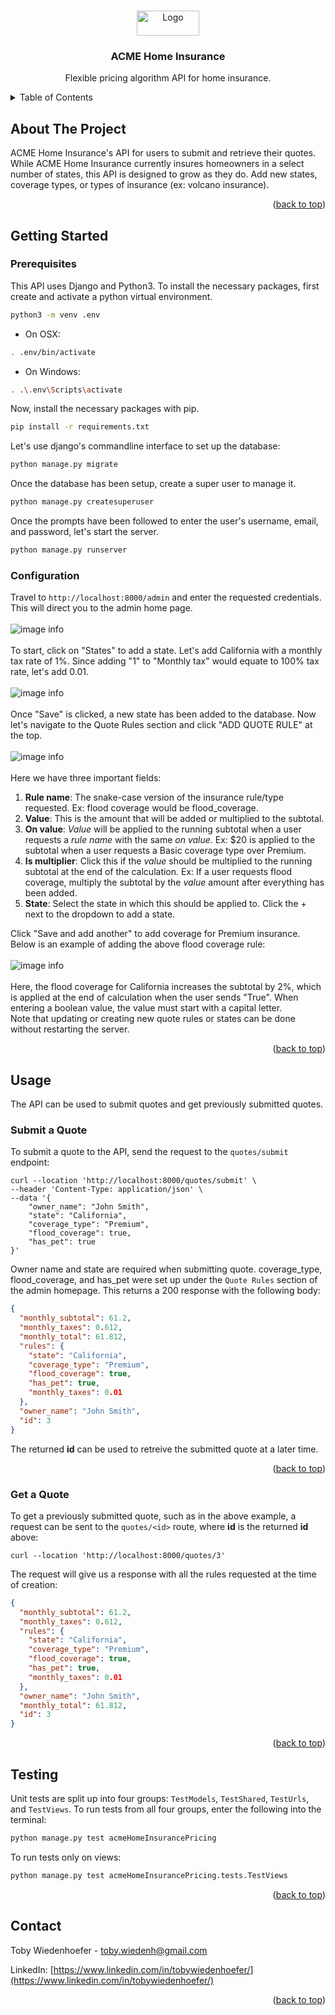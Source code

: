 <a name="readme-top"></a>

<!-- PROJECT LOGO -->
<br />
<div align="center">
  <img src="images/logo.png" alt="Logo" width="100" height="40">

<h3 align="center">ACME Home Insurance</h3>

  <p align="center">
    Flexible pricing algorithm API for home insurance. 
  </p>
</div>

<!-- TABLE OF CONTENTS -->
<details>
  <summary>Table of Contents</summary>
  <ol>
    <li>
      <a href="#about-the-project">About The Project</a>
    </li>
    <li>
      <a href="#getting-started">Getting Started</a>
      <ul>
        <li><a href="#prerequisites">Prerequisites</a></li>
        <li><a href="#configuration">Configuration</a></li>
      </ul>
    </li>
    <li>
        <a href="#usage">Usage</a>
        <ul>
          <li><a href="#submit-a-quote">Submit a Quote</a></li>
          <li><a href="#get-a-quote">Get a Quote</a></li>
        </ul>
    </li>
    <li><a href="#testing">Testing</a></li>
    <li><a href="#contact">Contact</a></li>
  </ol>
</details>

<!-- ABOUT THE PROJECT -->

## About The Project

ACME Home Insurance's API for users to submit and retrieve their quotes. While ACME Home Insurance currently insures homeowners in a select number of states, this API is designed to grow as they do. Add new states, coverage types, or types of insurance (ex: volcano insurance).

<p align="right">(<a href="#readme-top">back to top</a>)</p>

<!-- GETTING STARTED -->

## Getting Started

### Prerequisites

This API uses Django and Python3. To install the necessary packages, first create and activate a python virtual environment.

```sh
python3 -m venv .env
```

- On OSX:

```sh
. .env/bin/activate
```

- On Windows:

```sh
. .\.env\Scripts\activate
```

Now, install the necessary packages with pip.

```sh
pip install -r requirements.txt
```

Let's use django's commandline interface to set up the database:

```sh
python manage.py migrate
```

Once the database has been setup, create a super user to manage it.

```sh
python manage.py createsuperuser
```

Once the prompts have been followed to enter the user's username, email, and password, let's start the server.

```sh
python manage.py runserver
```

### Configuration

Travel to `http://localhost:8000/admin` and enter the requested credentials. This will direct you to the admin home page.
<br/><br/>
![image info](./images/admin-home.PNG)
<br/><br/>
To start, click on "States" to add a state.
Let's add California with a monthly tax rate of 1%. Since adding "1" to "Monthly tax" would equate to 100% tax rate, let's add 0.01.
<br/><br/>
![image info](./images/adding-california.PNG)
<br/><br/>
Once "Save" is clicked, a new state has been added to the database.
Now let's navigate to the Quote Rules section and click "ADD QUOTE RULE" at the top.
<br/><br/>
![image info](./images/add-coverage-type.PNG)
<br/><br/>
Here we have three important fields:

1. <b>Rule name</b>: The snake-case version of the insurance rule/type requested. Ex: flood coverage would be flood_coverage.
2. <b>Value</b>: This is the amount that will be added or multiplied to the subtotal.
3. <b>On value</b>: <i>Value</i> will be applied to the running subtotal when a user requests a <i>rule name</i> with the same <i>on value</i>. Ex: $20 is applied to the subtotal when a user requests a Basic coverage type over Premium.
4. <b>Is multiplier</b>: Click this if the <i>value</i> should be multiplied to the running subtotal at the end of the calculation. Ex: If a user requests flood coverage, multiply the subtotal by the <i>value</i> amount after everything has been added.
5. <b>State</b>: Select the state in which this should be applied to. Click the + next to the dropdown to add a state.

Click "Save and add another" to add coverage for Premium insurance. Below is an example of adding the above flood coverage rule:
<br/><br/>
![image info](./images/add-flood-coverage.PNG)
<br/><br/>
Here, the flood coverage for California increases the subtotal by 2%, which is applied at the end of calculation when the user sends "True". When entering a boolean value, the value must start with a capital letter.
<br/>
Note that updating or creating new quote rules or states can be done without restarting the server.

<p align="right">(<a href="#readme-top">back to top</a>)</p>

<!-- USAGE EXAMPLES -->

## Usage

The API can be used to submit quotes and get previously submitted quotes.

### Submit a Quote

To submit a quote to the API, send the request to the `quotes/submit` endpoint:

```cURL
curl --location 'http://localhost:8000/quotes/submit' \
--header 'Content-Type: application/json' \
--data '{
    "owner_name": "John Smith",
    "state": "California",
    "coverage_type": "Premium",
    "flood_coverage": true,
    "has_pet": true
}'
```

Owner name and state are required when submitting quote. coverage_type, flood_coverage, and has_pet were set up under the `Quote Rules` section of the admin homepage.
This returns a 200 response with the following body:

```json
{
  "monthly_subtotal": 61.2,
  "monthly_taxes": 0.612,
  "monthly_total": 61.812,
  "rules": {
    "state": "California",
    "coverage_type": "Premium",
    "flood_coverage": true,
    "has_pet": true,
    "monthly_taxes": 0.01
  },
  "owner_name": "John Smith",
  "id": 3
}
```

The returned <b>id</b> can be used to retreive the submitted quote at a later time.

<p align="right">(<a href="#readme-top">back to top</a>)</p>

### Get a Quote

To get a previously submitted quote, such as in the above example, a request can be sent to the `quotes/<id>` route, where <b>id</b> is the returned <b>id</b> above:

```cURL
curl --location 'http://localhost:8000/quotes/3'
```

The request will give us a response with all the rules requested at the time of creation:

```json
{
  "monthly_subtotal": 61.2,
  "monthly_taxes": 0.612,
  "rules": {
    "state": "California",
    "coverage_type": "Premium",
    "flood_coverage": true,
    "has_pet": true,
    "monthly_taxes": 0.01
  },
  "owner_name": "John Smith",
  "monthly_total": 61.812,
  "id": 3
}
```

<p align="right">(<a href="#readme-top">back to top</a>)</p>

<!-- Testing -->

## Testing

Unit tests are split up into four groups: `TestModels`, `TestShared`, `TestUrls`, and `TestViews`.
To run tests from all four groups, enter the following into the terminal:

```sh
python manage.py test acmeHomeInsurancePricing
```

To run tests only on views:

```sh
python manage.py test acmeHomeInsurancePricing.tests.TestViews
```

<p align="right">(<a href="#readme-top">back to top</a>)</p>

<!-- CONTACT -->

## Contact

Toby Wiedenhoefer - toby.wiedenh@gmail.com

LinkedIn: [https://www.linkedin.com/in/tobywiedenhoefer/](https://www.linkedin.com/in/tobywiedenhoefer/)

<p align="right">(<a href="#readme-top">back to top</a>)</p>
